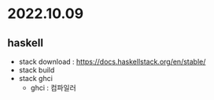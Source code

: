 # **2022.10.09**

## haskell
- stack download : https://docs.haskellstack.org/en/stable/
- stack build
- stack ghci
    - ghci : 컴파일러 